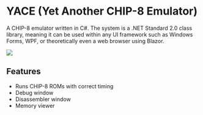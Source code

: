 # YACE (Yet Another CHIP-8 Emulator)

A CHIP-8 emulator written in C#. The system is a .NET Standard 2.0 class library, meaning it can be used within any UI framework such as Windows Forms, WPF, or theoretically even a web browser using Blazor.

![](https://i.imgur.com/Ayg1b91.gif)


## Features
* Runs CHIP-8 ROMs with correct timing
* Debug window
* Disassembler window
* Memory viewer
